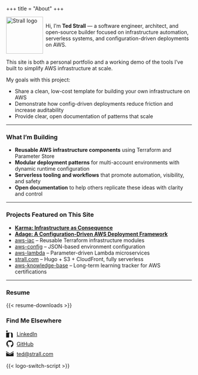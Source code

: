 +++
title = "About"
+++

<p style="display: flex; align-items: center; gap: 0.5em;">
  <img
    class="theme-switch-logo"
    src="/assets/logo/logo-512x512.png"
    data-light="/assets/logo/logo-512x512.png"
    data-dark="/assets/logo/logo-512x512-inverted.png"
    style="width: 100px;"
    alt="Strall logo">
  <span>Hi, I’m <b>Ted Strall</b> — a software engineer, architect, and open-source builder focused on infrastructure automation, serverless systems, and configuration-driven deployments on AWS.</span>
</p>

This site is both a personal portfolio and a working demo of the tools I’ve built to simplify AWS infrastructure at scale.

My goals with this project:

- Share a clean, low-cost template for building your own infrastructure on AWS
- Demonstrate how config-driven deployments reduce friction and increase auditability
- Provide clear, open documentation of patterns that scale

---

### What I’m Building

- **Reusable AWS infrastructure components** using Terraform and Parameter Store
- **Modular deployment patterns** for multi-account environments with dynamic runtime configuration
- **Serverless tooling and workflows** that promote automation, visibility, and safety
- **Open documentation** to help others replicate these ideas with clarity and control

---

### Projects Featured on This Site

- [**Karma: Infrastructure as Consequence**](https://github.com/usekarma/karma)
- [**Adage: A Configuration-Driven AWS Deployment Framework**](https://github.com/tstrall/adage)
- [aws-iac](https://github.com/tstrall/aws-iac) – Reusable Terraform infrastructure modules
- [aws-config](https://github.com/tstrall/aws-config) – JSON-based environment configuration
- [aws-lambda](https://github.com/tstrall/aws-lambda) – Parameter-driven Lambda microservices
- [strall.com](https://strall.com) – Hugo + S3 + CloudFront, fully serverless
- [aws-knowledge-base](https://github.com/tstrall/aws-knowledge-base) – Long-term learning tracker for AWS certifications

---

### Resume

{{< resume-downloads >}}

### Find Me Elsewhere

<ul style="list-style: none; padding-left: 0;">
  <!-- LinkedIn -->
  <li style="display: flex; align-items: center; gap: 0.6em; margin-bottom: 0.5em;">
    <svg xmlns="http://www.w3.org/2000/svg" width="20" height="20" fill="currentColor" viewBox="0 0 24 24">
      <path d="M4.98 3.5C4.98 4.88 3.88 6 2.5 6S0 4.88 0 3.5 1.12 1 2.5 1s2.48 1.12 2.48 2.5zM0 8h5v16H0V8zm7.5 0h4.8v2.2h.1c.67-1.3 2.3-2.2 3.9-2.2 4.2 0 5 2.8 5 6.4V24h-5V14.5c0-2.3-.04-5.2-3.17-5.2-3.17 0-3.65 2.5-3.65 5.1V24h-5V8z"/>
    </svg>
    <a href="https://www.linkedin.com/in/ted-strall-1057b44/" target="_blank" rel="noopener">LinkedIn</a>
  </li>

  <!-- GitHub -->
  <li style="display: flex; align-items: center; gap: 0.6em; margin-bottom: 0.5em;">
    <svg xmlns="http://www.w3.org/2000/svg" width="20" height="20" fill="currentColor" viewBox="0 0 24 24">
      <path d="M12 .5C5.73.5.5 5.73.5 12.02c0 5.1 3.29 9.42 7.86 10.96.58.1.79-.25.79-.56 0-.28-.01-1.01-.02-1.99-3.2.69-3.88-1.55-3.88-1.55-.53-1.34-1.29-1.7-1.29-1.7-1.06-.72.08-.71.08-.71 1.17.08 1.78 1.2 1.78 1.2 1.04 1.77 2.72 1.26 3.38.97.11-.75.41-1.26.75-1.55-2.56-.29-5.26-1.28-5.26-5.72 0-1.26.45-2.29 1.2-3.1-.12-.29-.52-1.47.11-3.07 0 0 .97-.31 3.18 1.18a11.01 11.01 0 0 1 5.8 0C18.05 4.82 19 5.13 19 5.13c.63 1.6.23 2.78.12 3.07.75.81 1.19 1.84 1.19 3.1 0 4.45-2.7 5.42-5.28 5.7.42.36.8 1.09.8 2.2 0 1.58-.01 2.86-.01 3.24 0 .31.2.67.8.56A10.52 10.52 0 0 0 23.5 12c0-6.29-5.23-11.5-11.5-11.5z"/>
    </svg>
    <a href="https://github.com/tstrall" target="_blank" rel="noopener">GitHub</a>
  </li>

  <!-- Email -->
  <li style="display: flex; align-items: center; gap: 0.6em;">
    <svg xmlns="http://www.w3.org/2000/svg" width="20" height="20" fill="currentColor" viewBox="0 0 24 24">
      <path d="M12 13.065L0 6V4l12 7.065L24 4v2l-12 7.065zM0 8v12h24V8l-12 7.065L0 8z"/>
    </svg>
    <a href="mailto:ted@strall.com">ted@strall.com</a>
  </li>
</ul>

{{< logo-switch-script >}}

